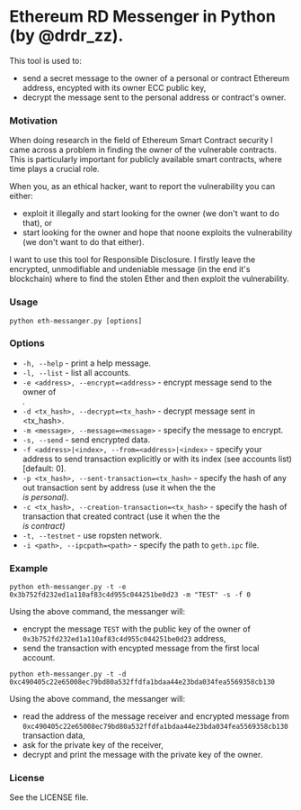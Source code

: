 Ethereum RD Messenger in Python (by @drdr_zz).
========================================

This tool is used to:
* send a secret message to the owner of a personal or contract Ethereum address, encypted with its owner ECC public key,
* decrypt the message sent to the personal address or contract's owner.

### Motivation

When doing research in the field of Ethereum Smart Contract security I came across a problem in finding the owner of the vulnerable contracts. This is particularly important for publicly available smart contracts, where time plays a crucial role.

When you, as an ethical hacker, want to report the vulnerability you can either:
* exploit it illegally and start looking for the owner (we don't want to do that), or
* start looking for the owner and hope that noone exploits the vulnerability (we don't want to do that either).

I want to use this tool for Responsible Disclosure. I firstly leave the encrypted, unmodifiable and undeniable message (in the end it's blockchain) where to find the stolen Ether and then exploit the vulnerability.

### Usage

```
python eth-messanger.py [options]
```

### Options

* `-h, --help` - print a help message.
* `-l, --list` - list all accounts.
* `-e <address>, --encrypt=<address>` - encrypt message send to the owner of <address>.
* `-d <tx_hash>, --decrypt=<tx_hash>` - decrypt message sent in <tx_hash>.
* `-m <message>, --message=<message>` - specify the message to encrypt.
* `-s, --send` - send encrypted data.
* `-f <address>|<index>, --from=<address>|<index>` - specify your address to send transaction explicitly or with its index (see accounts list) [default: 0].
* `-p <tx_hash>, --sent-transaction=<tx_hash>` - specify the hash of any out transaction sent by address (use it when the the <address> is personal).
* `-c <tx_hash>, --creation-transaction=<tx_hash>` - specify the hash of transaction that created contract (use it when the the <address> is contract)
* `-t, --testnet` -  use ropsten network.
* `-i <path>, --ipcpath=<path>` - specify the path to `geth.ipc` file.

### Example

```
python eth-messanger.py -t -e 0x3b752fd232ed1a110af83c4d955c044251be0d23 -m "TEST" -s -f 0
```

Using the above command, the messanger will:
* encrypt the message `TEST` with the public key of the owner of `0x3b752fd232ed1a110af83c4d955c044251be0d23` address,
* send the transaction with encypted message from the first local account.


```
python eth-messanger.py -t -d 0xc490405c22e65008ec79bd80a532ffdfa1bdaa44e23bda034fea5569358cb130
```

Using the above command, the messanger will:
* read the address of the message receiver and encrypted message from `0xc490405c22e65008ec79bd80a532ffdfa1bdaa44e23bda034fea5569358cb130` transaction data,
* ask for the private key of the receiver,
* decrypt and print the message with the private key of the owner.

### License 

See the LICENSE file.